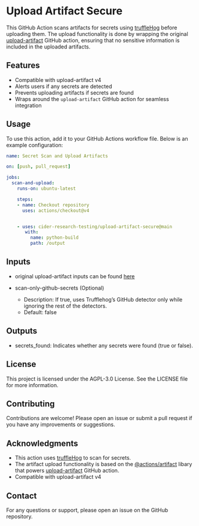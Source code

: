 # Upload Artifact Secure

This GitHub Action scans artifacts for secrets using [truffleHog](https://github.com/trufflesecurity/trufflehog) before uploading them. The upload functionality is done by wrapping the original [upload-artifact](https://github.com/actions/upload-artifact) GitHub action, ensuring that no sensitive information is included in the uploaded artifacts.

## Features

- Compatible with upload-artifact v4
- Alerts users if any secrets are detected
- Prevents uploading artifacts if secrets are found
- Wraps around the `upload-artifact` GitHub action for seamless integration

## Usage

To use this action, add it to your GitHub Actions workflow file. Below is an example configuration:

```yaml
name: Secret Scan and Upload Artifacts

on: [push, pull_request]

jobs:
  scan-and-upload:
    runs-on: ubuntu-latest

    steps:
    - name: Checkout repository
      uses: actions/checkout@v4


    - uses: cider-research-testing/upload-artifact-secure@main
       with:
         name: python-build
     	 path: /output

```
## Inputs

- original upload-artifact inputs can be found [here](https://github.com/actions/upload-artifact?tab=readme-ov-file#inputs)

- scan-only-github-secrets (Optional)

	-	Description: If true, uses Trufflehog’s GitHub detector only while ignoring the rest of the detectors.
	-	Default: false

## Outputs

- secrets_found: Indicates whether any secrets were found (true or false).

## License

  This project is licensed under the AGPL-3.0 License. See the LICENSE file for more information.

## Contributing

  Contributions are welcome! Please open an issue or submit a pull request if you have any improvements or suggestions.

## Acknowledgments

  - This action uses [truffleHog](https://github.com/trufflesecurity/trufflehog) to scan for secrets.
  - The artifact upload functionality is based on the [@actions/artifact](https://www.npmjs.com/package/@actions/artifact) libary that powers [upload-artifact](https://github.com/actions/upload-artifact) GitHub action.
  - Compatible with upload-artifact v4

## Contact

  For any questions or support, please open an issue on the GitHub repository.
